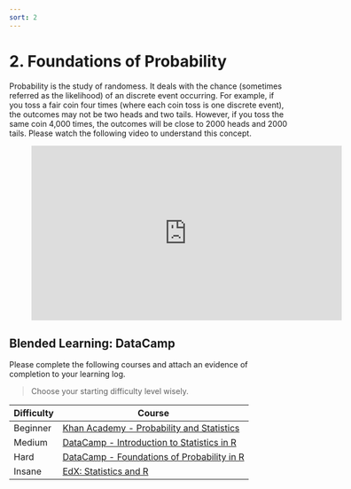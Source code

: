 ```yaml
---
sort: 2
---
```


# 2. Foundations of Probability 

Probability is the study of randomess. It deals with the chance (sometimes referred as the likelihood) of an discrete event occurring. For example, if you toss a fair coin four times (where each coin toss is one discrete event), the outcomes may not be two heads and two tails. However, if you toss the same coin 4,000 times, the outcomes will be close to 2000 heads and 2000 tails. Please watch the following video to understand this concept.

 <!-- blank line -->
<figure class="video_container">
<iframe width="560" height="315" src="https://www.youtube.com/embed/uzkc-qNVoOk" title="YouTube video player" frameborder="0" allow="accelerometer; autoplay; clipboard-write; encrypted-media; gyroscope; picture-in-picture" allowfullscreen></iframe>
</figure>
<!-- blank line -->


## Blended Learning: DataCamp

Please complete the following courses and attach an evidence of completion to your learning log.

> Choose your starting difficulty level wisely.

| Difficulty  | Course |
| ------------- | ------------- |
| Beginner  | [Khan Academy - Probability and Statistics](https://www.khanacademy.org/math/cc-seventh-grade-math/cc-7th-probability-statistics) |
| Medium  | [DataCamp - Introduction to Statistics in R](https://app.datacamp.com/learn/courses/introduction-to-statistics-in-r)|
| Hard  | [DataCamp - Foundations of Probability in R](https://app.datacamp.com/learn/courses/foundations-of-probability-in-r)|
| Insane  |[EdX: Statistics and R](https://www.edx.org/course/statistics-and-r) |

